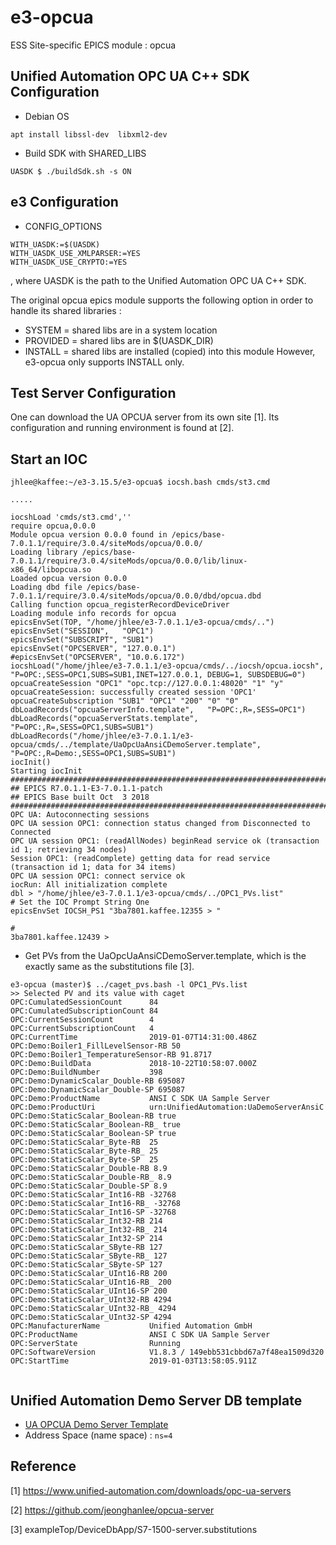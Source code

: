 
e3-opcua  
======
ESS Site-specific EPICS module : opcua


## Unified Automation OPC UA C++ SDK Configuration

* Debian OS
```
apt install libssl-dev  libxml2-dev 
```

* Build SDK with SHARED_LIBS
```
UASDK $ ./buildSdk.sh -s ON
```


## e3 Configuration


* CONFIG_OPTIONS
```
WITH_UASDK:=$(UASDK)
WITH_UASDK_USE_XMLPARSER:=YES
WITH_UASDK_USE_CRYPTO:=YES
```
, where UASDK is the path to the Unified Automation OPC UA C++ SDK.

The original opcua epics module supports the following option in order to handle its shared libraries :
* SYSTEM   = shared libs are in a system location
* PROVIDED = shared libs are in $(UASDK_DIR)
* INSTALL  = shared libs are installed (copied) into this module
However, e3-opcua only supports INSTALL only.


## Test Server Configuration

One can download the UA OPCUA server from its own site [1]. Its configuration and running environment is found at [2]. 

## Start an IOC
```
jhlee@kaffee:~/e3-3.15.5/e3-opcua$ iocsh.bash cmds/st3.cmd 

.....

iocshLoad 'cmds/st3.cmd',''
require opcua,0.0.0
Module opcua version 0.0.0 found in /epics/base-7.0.1.1/require/3.0.4/siteMods/opcua/0.0.0/
Loading library /epics/base-7.0.1.1/require/3.0.4/siteMods/opcua/0.0.0/lib/linux-x86_64/libopcua.so
Loaded opcua version 0.0.0
Loading dbd file /epics/base-7.0.1.1/require/3.0.4/siteMods/opcua/0.0.0/dbd/opcua.dbd
Calling function opcua_registerRecordDeviceDriver
Loading module info records for opcua
epicsEnvSet(TOP, "/home/jhlee/e3-7.0.1.1/e3-opcua/cmds/..")
epicsEnvSet("SESSION",   "OPC1")
epicsEnvSet("SUBSCRIPT", "SUB1")
epicsEnvSet("OPCSERVER", "127.0.0.1")
#epicsEnvSet("OPCSERVER", "10.0.6.172")
iocshLoad("/home/jhlee/e3-7.0.1.1/e3-opcua/cmds/../iocsh/opcua.iocsh", "P=OPC:,SESS=OPC1,SUBS=SUB1,INET=127.0.0.1, DEBUG=1, SUBSDEBUG=0")
opcuaCreateSession "OPC1" "opc.tcp://127.0.0.1:48020" "1" "y"
opcuaCreateSession: successfully created session 'OPC1'
opcuaCreateSubscription "SUB1" "OPC1" "200" "0" "0"
dbLoadRecords("opcuaServerInfo.template",   "P=OPC:,R=,SESS=OPC1")
dbLoadRecords("opcuaServerStats.template",  "P=OPC:,R=,SESS=OPC1,SUBS=SUB1")
dbLoadRecords("/home/jhlee/e3-7.0.1.1/e3-opcua/cmds/../template/UaOpcUaAnsiCDemoServer.template", "P=OPC:,R=Demo:,SESS=OPC1,SUBS=SUB1")
iocInit()
Starting iocInit
############################################################################
## EPICS R7.0.1.1-E3-7.0.1.1-patch
## EPICS Base built Oct  3 2018
############################################################################
OPC UA: Autoconnecting sessions
OPC UA session OPC1: connection status changed from Disconnected to Connected
OPC UA session OPC1: (readAllNodes) beginRead service ok (transaction id 1; retrieving 34 nodes)
Session OPC1: (readComplete) getting data for read service (transaction id 1; data for 34 items)
OPC UA session OPC1: connect service ok
iocRun: All initialization complete
dbl > "/home/jhlee/e3-7.0.1.1/e3-opcua/cmds/../OPC1_PVs.list"
# Set the IOC Prompt String One 
epicsEnvSet IOCSH_PS1 "3ba7801.kaffee.12355 > "

#
3ba7801.kaffee.12439 > 

```

* Get PVs from the UaOpcUaAnsiCDemoServer.template, which is the exactly same as the substitutions file [3].

```
e3-opcua (master)$ ../caget_pvs.bash -l OPC1_PVs.list 
>> Selected PV and its value with caget
OPC:CumulatedSessionCount      84
OPC:CumulatedSubscriptionCount 84
OPC:CurrentSessionCount        4
OPC:CurrentSubscriptionCount   4
OPC:CurrentTime                2019-01-07T14:31:00.486Z
OPC:Demo:Boiler1_FillLevelSensor-RB 50
OPC:Demo:Boiler1_TemperatureSensor-RB 91.8717
OPC:Demo:BuildData             2018-10-22T10:58:07.000Z
OPC:Demo:BuildNumber           398
OPC:Demo:DynamicScalar_Double-RB 695087
OPC:Demo:DynamicScalar_Double-SP 695087
OPC:Demo:ProductName           ANSI C SDK UA Sample Server
OPC:Demo:ProductUri            urn:UnifiedAutomation:UaDemoServerAnsiC
OPC:Demo:StaticScalar_Boolean-RB true
OPC:Demo:StaticScalar_Boolean-RB_ true
OPC:Demo:StaticScalar_Boolean-SP true
OPC:Demo:StaticScalar_Byte-RB  25
OPC:Demo:StaticScalar_Byte-RB_ 25
OPC:Demo:StaticScalar_Byte-SP  25
OPC:Demo:StaticScalar_Double-RB 8.9
OPC:Demo:StaticScalar_Double-RB_ 8.9
OPC:Demo:StaticScalar_Double-SP 8.9
OPC:Demo:StaticScalar_Int16-RB -32768
OPC:Demo:StaticScalar_Int16-RB_ -32768
OPC:Demo:StaticScalar_Int16-SP -32768
OPC:Demo:StaticScalar_Int32-RB 214
OPC:Demo:StaticScalar_Int32-RB_ 214
OPC:Demo:StaticScalar_Int32-SP 214
OPC:Demo:StaticScalar_SByte-RB 127
OPC:Demo:StaticScalar_SByte-RB_ 127
OPC:Demo:StaticScalar_SByte-SP 127
OPC:Demo:StaticScalar_UInt16-RB 200
OPC:Demo:StaticScalar_UInt16-RB_ 200
OPC:Demo:StaticScalar_UInt16-SP 200
OPC:Demo:StaticScalar_UInt32-RB 4294
OPC:Demo:StaticScalar_UInt32-RB_ 4294
OPC:Demo:StaticScalar_UInt32-SP 4294
OPC:ManufacturerName           Unified Automation GmbH
OPC:ProductName                ANSI C SDK UA Sample Server
OPC:ServerState                Running
OPC:SoftwareVersion            V1.8.3 / 149ebb531cbbd67a7f48ea1509d320
OPC:StartTime                  2019-01-03T13:58:05.911Z


```

## Unified Automation Demo Server DB template

* [UA OPCUA Demo Server Template](template/UaOpcUaAnsiCDemoServer.template)
* Address Space (name space) : ```ns=4```


## Reference

[1] https://www.unified-automation.com/downloads/opc-ua-servers

[2] https://github.com/jeonghanlee/opcua-server

[3] exampleTop/DeviceDbApp/S7-1500-server.substitutions
